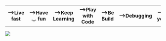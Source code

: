

<table>
    <tr ><th>-->Live fast</th>
        <th>-->Have ._. fun</th>
        <th>-->Keep Learning</th>
        <th>-->Play with Code</th>
        <th>-->Be Build</th>
        <th>-->Debugging</th>
        <th>-->Die young</th>

        
    
</table>
<img src="https://miro.medium.com/max/1187/1*0FqDC0_r1f5xFz3IywLYRA.jpeg">
